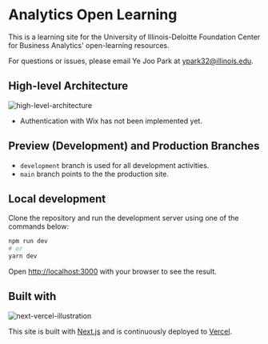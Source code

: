 # Analytics Open Learning

This is a learning site for the University of Illinois-Deloitte Foundation Center for Business Analytics' open-learning resources.

For questions or issues, please email Ye Joo Park at [ypark32@illinois.edu](mailto:ypark32@illinois.edu).

## High-level Architecture

![high-level-architecture](https://user-images.githubusercontent.com/1064036/170509771-d79c0d70-1746-43db-ac80-0f9f83d305a4.jpg)

* Authentication with Wix has not been implemented yet.

## Preview (Development) and Production Branches

- `development` branch is used for all development activities.
- `main` branch points to the the production site.

## Local development

Clone the repository and run the development server using one of the commands below:

```bash
npm run dev
# or
yarn dev
```

Open [http://localhost:3000](http://localhost:3000) with your browser to see the result.

## Built with

![next-vercel-illustration](https://user-images.githubusercontent.com/1064036/89702608-860a2900-d908-11ea-83ad-aa228b4322ae.jpg)

This site is built with [Next.js](https://nextjs.org/) and is continuously deployed to [Vercel](https://vercel.com/).
